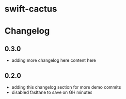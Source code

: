 # swift-cactus

# Changelog

## 0.3.0

- adding more changelog here content here

## 0.2.0

- adding this changelog section for more demo commits
- disabled fasltane to save on GH minutes
